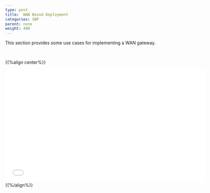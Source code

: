 ```yaml
---
type: post
title:  WAN Based Deployment
categories: SBP
parent: none
weight: 400
---
```


This section provides some use cases for implementing a WAN gateway.

<br>

{{%align center%}}
<iframe width="640" height="360" src="//www.youtube.com/embed/V7rbbmWo3JU?feature=player_embedded" frameborder="0" allowfullscreen></iframe>
{{%/align%}}


<!--
mini toc
-->